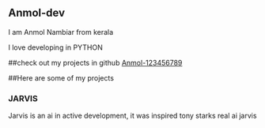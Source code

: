 ## Anmol-dev 

I am Anmol Nambiar from kerala


I love developing in PYTHON

##check out my projects in github
[Anmol-123456789](https://github.com/anmol-123456789)


##Here are some of my projects

### JARVIS
Jarvis is an ai in active development, it was inspired tony starks real ai jarvis

<script src="https://gist.github.com/anmol-123456789/c5db168b8847e2ceb46e9cb4aa4cf710.js"></script>



